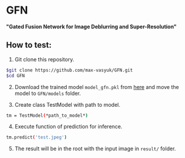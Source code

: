 # GFN
**"Gated Fusion Network for Image Deblurring and Super-Resolution"**

## How to test:
1. Git clone this repository.
```bash
$git clone https://github.com/max-vasyuk/GFN.git
$cd GFN
```
2. Download the trained model ``model_gfn.pkl`` from [here](https://drive.google.com/open?id=1AC2t7f3-BMsDvWPsO2k4Sly9r4Pwtd9i) and move the model to ``GFN/models`` folder.

3. Create class TestModel with path to model.
```bash
tm = TestModel(*path_to_model*)
```

4. Execute function of prediction for inference.
```bash
tm.predict('test.jpeg')
```
5. The result will be in the root with the input image in ``result/`` folder.
